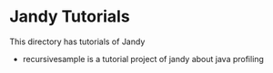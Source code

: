 # Jandy Tutorials

This directory has tutorials of Jandy

* recursivesample is a tutorial project of jandy about java profiling
